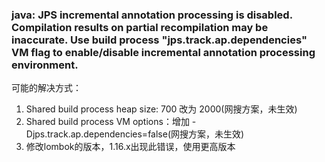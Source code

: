 ### java: JPS incremental annotation processing is disabled. Compilation results on partial recompilation may be inaccurate. Use build process "jps.track.ap.dependencies" VM flag to enable/disable incremental annotation processing environment.
可能的解决方式：
1. Shared build process heap size:  700 改为 2000(网搜方案，未生效)
2. Shared build process VM options：增加 -Djps.track.ap.dependencies=false(网搜方案，未生效)
3. 修改lombok的版本，1.16.x出现此错误，使用更高版本